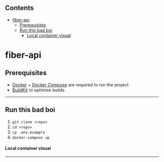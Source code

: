 <!-- START doctoc generated TOC please keep comment here to allow auto update -->
<!-- DON'T EDIT THIS SECTION, INSTEAD RE-RUN doctoc TO UPDATE -->
## Contents

- [fiber-api](#fiber-api)
  - [Prerequisites](#prerequisites)
  - [Run this bad boi](#run-this-bad-boi)
      - [Local container visual](#local-container-visual)

<!-- END doctoc generated TOC please keep comment here to allow auto update -->

# fiber-api
## Prerequisites
- [Docker](https://docs.docker.com/get-docker/) + [Docker Compose](https://docs.docker.com/compose/install/) are required to run the project
 - [BuildKit](https://www.docker.com/blog/faster-builds-in-compose-thanks-to-buildkit-support/
   ) to optimise builds
----
## Run this bad boi
1. `git clone <repo>`
2. `cd <repo>`
3. `cp .env.example`
4. `docker-compose up`
   
#### Local container visual


---
